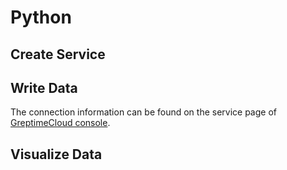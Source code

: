 # Python

<!--@include: ../../../db-cloud-shared/tutorials/monitor-host-metrics/overview.md-->

## Create Service

<!--@include: ../../getting-started/create-service.md-->

## Write Data

<!--@include: ../../../db-cloud-shared/tutorials/monitor-host-metrics/python-demo.md-->

The connection information can be found on the service page of [GreptimeCloud console](https://console.greptime.cloud/service).

## Visualize Data

<!--@include: ./visualize-data.md-->

